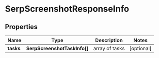 # SerpScreenshotResponseInfo

## Properties

| Name | Type | Description | Notes |
|------------ | ------------- | ------------- | -------------|
**tasks** | **SerpScreenshotTaskInfo[]** | array of tasks |[optional]|